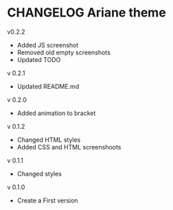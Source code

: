 # CHANGELOG Ariane theme

v0.2.2

* Added JS screenshot
* Removed old empty screenshots
* Updated TODO

v 0.2.1

* Updated README.md

v 0.2.0

* Added animation to bracket

v 0.1.2

* Changed HTML styles
* Added CSS and HTML screenshoots

v 0.1.1

* Changed styles

v 0.1.0

* Create a First version
